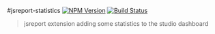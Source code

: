#jsreport-statistics
[![NPM Version](http://img.shields.io/npm/v/jsreport-statistics.svg?style=flat-square)](https://npmjs.com/package/jsreport-statistics)
[![Build Status](https://travis-ci.org/jsreport/jsreport-statistics.png?branch=master)](https://travis-ci.org/jsreport/jsreport-statistics)

> jsreport extension adding some statistics to the studio dashboard
